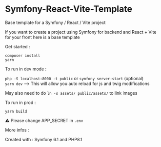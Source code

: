 # Symfony-React-Vite-Template
Base template for a Symfony / React / Vite project

If you want to create a project using Symfony for backend and React + Vite for your front here is a base template

Get started : 

```
composer install
yarn
```

To run in dev mode :

`php -S localhost:8000 -t public` or `symfony server:start` (optional)  
`yarn dev` --> This will allow you auto reload for js and twig modifications

May also need to do
`ln -s assets/ public/assets/` to link images

To run in prod :

`yarn build`

⚠️ Please change APP_SECRET in `.env`

More infos :

Created with : Symfony 6.1 and PHP8.1
